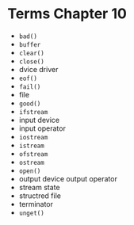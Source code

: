 # Terms Chapter 10

- `bad()`
- `buffer`
- `clear()`
- `close()`
- dvice driver
- `eof()`
- `fail()`
- file
- `good()`
- `ifstream`
- input device
- input operator
- `iostream`
- `istream`
- `ofstream`
- `ostream`
- `open()`
- output device output operator
- stream state
- structred file
- terminator
- `unget()`

